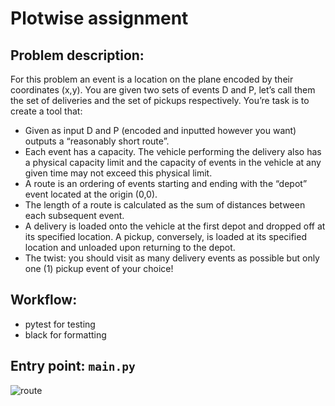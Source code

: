 # Plotwise assignment

## Problem description:
For this problem an event is a location on the plane encoded by their coordinates (x,y). You are given two sets of events D and P, let’s call them the set of deliveries and the set of pickups respectively. You’re task is to create a tool that:
- Given as input D and P (encoded and inputted however you want) outputs a “reasonably short route”.
- Each event has a capacity. The vehicle performing the delivery also has a physical capacity limit and the capacity of events in the vehicle at any given time may not exceed this physical limit.
- A route is an ordering of events starting and ending with the “depot” event located at the origin (0,0).
- The length of a route is calculated as the sum of distances between each subsequent event.
- A delivery is loaded onto the vehicle at the first depot and dropped off at its specified location. A pickup, conversely, is loaded at its specified location and unloaded upon returning to the depot.
- The twist: you should visit as many delivery events as possible but only one (1) pickup event of your choice!

## Workflow:
- pytest for testing
- black for formatting

## Entry point: `main.py`

![route](https://user-images.githubusercontent.com/12398296/116027451-c7af4100-a609-11eb-80fb-4ac0d60f6ed7.png)
